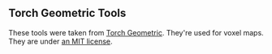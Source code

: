 ## Torch Geometric Tools

These tools were taken from [Torch Geometric](https://github.com/pyg-team/pytorch_geometric). They're used for voxel maps. They are under [an MIT license](src/dream/utils/torch_geometric/LICENSE).
